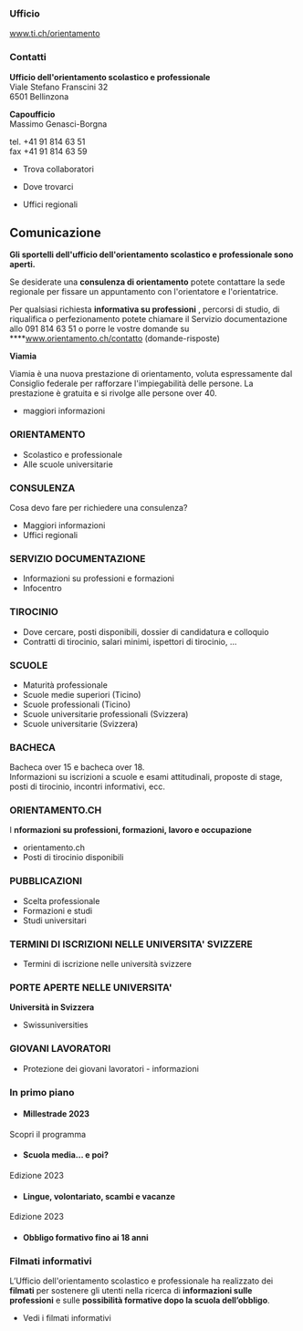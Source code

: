 ###  Ufficio

www.ti.ch/orientamento

###  Contatti

**Ufficio dell'orientamento scolastico e professionale**  
Viale Stefano Franscini 32  
6501 Bellinzona

 **Capoufficio**  
Massimo Genasci-Borgna

tel. +41 91 814 63 51  
fax +41 91 814 63 59  

  * Trova collaboratori

  * Dove trovarci

  * Uffici regionali

##  Comunicazione

**Gli sportelli dell'ufficio dell'orientamento scolastico e professionale sono
aperti.**

Se desiderate una **consulenza di orientamento** potete contattare la sede
regionale per fissare un appuntamento con l'orientatore e l'orientatrice.

Per qualsiasi richiesta **informativa su professioni** , percorsi di studio,
di riqualifica o perfezionamento potete chiamare il Servizio documentazione
allo 091 814 63 51 o porre le vostre domande su
****www.orientamento.ch/contatto (domande-risposte)

**Viamia**

Viamia è una nuova prestazione di orientamento, voluta espressamente dal
Consiglio federale per rafforzare l'impiegabilità delle persone. La
prestazione è gratuita e si rivolge alle persone over 40.

  * maggiori informazioni

###  ORIENTAMENTO

  * Scolastico e professionale
  * Alle scuole universitarie

###  CONSULENZA

Cosa devo fare per richiedere una consulenza?

  * Maggiori informazioni
  * Uffici regionali

###  SERVIZIO DOCUMENTAZIONE

  * Informazioni su professioni e formazioni
  * Infocentro

###  TIROCINIO

  * Dove cercare, posti disponibili, dossier di candidatura e colloquio 
  * Contratti di tirocinio, salari minimi, ispettori di tirocinio, ...

###  SCUOLE

  * Maturità professionale
  * Scuole medie superiori (Ticino)
  * Scuole professionali (Ticino)
  * Scuole universitarie professionali (Svizzera)
  * Scuole universitarie (Svizzera)

###  BACHECA

Bacheca over 15 e bacheca over 18.  
Informazioni su iscrizioni a scuole e esami attitudinali, proposte di stage,
posti di tirocinio, incontri informativi, ecc.

###  ORIENTAMENTO.CH

I **nformazioni su professioni, formazioni, lavoro e occupazione**

  * orientamento.ch
  * Posti di tirocinio disponibili

###  PUBBLICAZIONI

  * Scelta professionale 
  * Formazioni e studi
  * Studi universitari

###  TERMINI DI ISCRIZIONI NELLE UNIVERSITA' SVIZZERE

  * Termini di iscrizione nelle università svizzere

###  PORTE APERTE NELLE UNIVERSITA'

**Università in Svizzera**

  * Swissuniversities

###  GIOVANI LAVORATORI

  * Protezione dei giovani lavoratori - informazioni

###  In primo piano

  * #### Millestrade 2023

Scopri il programma

  * #### Scuola media... e poi?

Edizione 2023

  * #### Lingue, volontariato, scambi e vacanze

Edizione 2023

  * #### Obbligo formativo fino ai 18 anni

###  Filmati informativi

L’Ufficio dell'orientamento scolastico e professionale ha realizzato dei
**filmati** per sostenere gli utenti nella ricerca di **informazioni sulle
professioni** e sulle **possibilità formative dopo la scuola dell’obbligo**.

  * Vedi i filmati informativi


